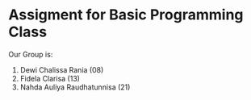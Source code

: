 # Assigment for Basic Programming Class
Our Group is:
1. Dewi Chalissa Rania (08)
2. Fidela Clarisa (13)
3. Nahda Auliya Raudhatunnisa (21)
